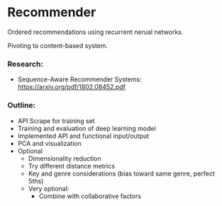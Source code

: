 # Recommender
Ordered recommendations using recurrent nerual networks.

Pivoting to content-based system.

### Research:
- Sequence-Aware Recommender Systems: https://arxiv.org/pdf/1802.08452.pdf

### Outline:
- API Scrape for training set
- Training and evaluation of deep learning model
- Implemented API and functional input/output
- PCA and visualization
- Optional
  - Dimensionality reduction
  - Try different distance metrics
  - Key and genre considerations (bias toward same genre, perfect 5ths)
  - Very optional:
    - Combine with collaborative factors
